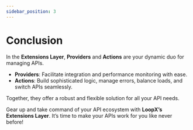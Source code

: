 ```yaml
---
sidebar_position: 3
---
```


# Conclusion

In the **Extensions Layer**, **Providers** and **Actions** are your dynamic duo for managing APIs.

- **Providers**: Facilitate integration and performance monitoring with ease.
- **Actions**: Build sophisticated logic, manage errors, balance loads, and switch APIs seamlessly.

Together, they offer a robust and flexible solution for all your API needs.

Gear up and take command of your API ecosystem with **LoopX’s Extensions Layer**. It’s time to make your APIs work for you like never before!
